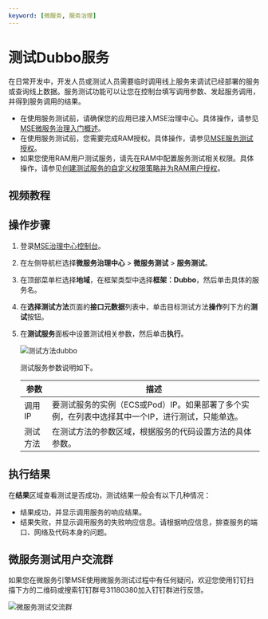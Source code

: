 ```yaml
---
keyword: [微服务, 服务治理]
---
```


# 测试Dubbo服务

在日常开发中，开发人员或测试人员需要临时调用线上服务来调试已经部署的服务或查询线上数据。服务测试功能可以让您在控制台填写调用参数、发起服务调用，并得到服务调用的结果。

-   在使用服务测试前，请确保您的应用已接入MSE治理中心。具体操作，请参见[MSE微服务治理入门概述]()。
-   在使用服务测试前，您需要完成RAM授权。具体操作，请参见[MSE服务测试授权](/cn.zh-CN/微服务治理/权限管理/MSE服务测试授权.md)。
-   如果您使用RAM用户测试服务，请先在RAM中配置服务测试相关权限。具体操作，请参见[创建测试服务的自定义权限策略并为RAM用户授权](/cn.zh-CN/微服务治理/权限管理/MSE服务测试授权.md)。

## 视频教程



## 操作步骤

1.  登录[MSE治理中心控制台](https://mse.console.aliyun.com/?spm=a2c4g.11186623.2.13.f90a6a60WiEx0N#/msc/home)。

2.  在左侧导航栏选择**微服务治理中心** \> **微服务测试** \> **服务测试**。

3.  在顶部菜单栏选择**地域**，在框架类型中选择**框架：Dubbo**，然后单击具体的服务名。

4.  在**选择测试方法**页面的**接口元数据**列表中，单击目标测试方法**操作**列下方的**测试**按钮。

5.  在**测试服务**面板中设置测试相关参数，然后单击**执行**。

    ![测试方法dubbo](https://static-aliyun-doc.oss-accelerate.aliyuncs.com/assets/img/zh-CN/5492472061/p173509.png)

    测试服务参数说明如下。

    |参数|描述|
    |--|--|
    |调用IP|要测试服务的实例（ECS或Pod）IP。如果部署了多个实例，在列表中选择其中一个IP，进行测试，只能单选。|
    |测试方法|在测试方法的参数区域，根据服务的代码设置方法的具体参数。|


## 执行结果

在**结果**区域查看测试是否成功，测试结果一般会有以下几种情况：

-   结果成功，并显示调用服务的响应结果。
-   结果失败，并显示调用服务的失败响应信息。请根据响应信息，排查服务的端口、网络及代码本身的问题。

## 微服务测试用户交流群

如果您在微服务引擎MSE使用微服务测试过程中有任何疑问，欢迎您使用钉钉扫描下方的二维码或搜索钉钉群号31180380加入钉钉群进行反馈。

![微服务测试交流群](https://static-aliyun-doc.oss-accelerate.aliyuncs.com/assets/img/zh-CN/9780389061/p181621.png)

